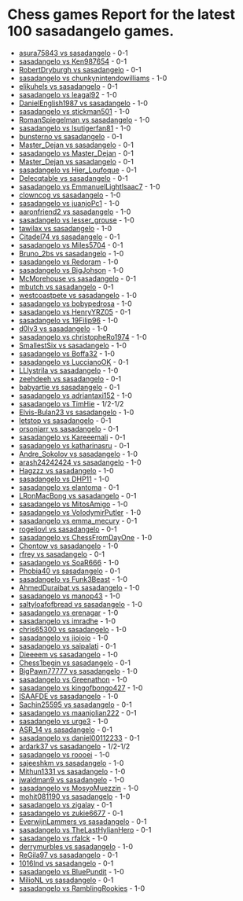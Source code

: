 # Chess games Report for the latest 100 sasadangelo games.

* [asura75843 vs sasadangelo](https://www.chess.com/game/daily/650702155) - 0-1
* [sasadangelo vs Ken987654](https://www.chess.com/game/live/108074960143) - 0-1
* [RobertDryburgh vs sasadangelo](https://www.chess.com/game/live/108073771767) - 0-1
* [sasadangelo vs chunkynintendowilliams](https://www.chess.com/game/live/108073193199) - 1-0
* [elikuhels vs sasadangelo](https://www.chess.com/game/live/108072087279) - 0-1
* [sasadangelo vs leagal92](https://www.chess.com/game/live/108066145403) - 1-0
* [DanielEnglish1987 vs sasadangelo](https://www.chess.com/game/live/108065497157) - 1-0
* [sasadangelo vs stickman501](https://www.chess.com/game/live/108064784979) - 1-0
* [RomanSpiegelman vs sasadangelo](https://www.chess.com/game/live/107962310105) - 1-0
* [sasadangelo vs lsutigerfan81](https://www.chess.com/game/live/107962234283) - 1-0
* [bunsterno vs sasadangelo](https://www.chess.com/game/live/107961594591) - 0-1
* [Master_Dejan vs sasadangelo](https://www.chess.com/game/live/107960466403) - 0-1
* [sasadangelo vs Master_Dejan](https://www.chess.com/game/live/107960405433) - 0-1
* [Master_Dejan vs sasadangelo](https://www.chess.com/game/live/107959832697) - 0-1
* [sasadangelo vs Hier_Loufoque](https://www.chess.com/game/live/107959300485) - 0-1
* [Delecqtable vs sasadangelo](https://www.chess.com/game/live/107893348261) - 0-1
* [sasadangelo vs EmmanuelLightIsaac7](https://www.chess.com/game/live/107892723751) - 1-0
* [clowncog vs sasadangelo](https://www.chess.com/game/live/107892614689) - 1-0
* [sasadangelo vs juanjoPc1](https://www.chess.com/game/live/107891968311) - 1-0
* [aaronfriend2 vs sasadangelo](https://www.chess.com/game/live/107852393007) - 1-0
* [sasadangelo vs lesser_grouse](https://www.chess.com/game/live/107851273977) - 1-0
* [tawilax vs sasadangelo](https://www.chess.com/game/live/107851186323) - 1-0
* [Citadel74 vs sasadangelo](https://www.chess.com/game/live/107850645577) - 0-1
* [sasadangelo vs Miles5704](https://www.chess.com/game/live/107850619723) - 0-1
* [Bruno_2bs vs sasadangelo](https://www.chess.com/game/live/107807040733) - 1-0
* [sasadangelo vs Redoram](https://www.chess.com/game/live/107806432739) - 1-0
* [sasadangelo vs BigJohson](https://www.chess.com/game/live/107545986027) - 1-0
* [McMorehouse vs sasadangelo](https://www.chess.com/game/live/107545460587) - 0-1
* [mbutch vs sasadangelo](https://www.chess.com/game/live/107544843773) - 0-1
* [westcoastpete vs sasadangelo](https://www.chess.com/game/live/107456562295) - 1-0
* [sasadangelo vs bobypedrosa](https://www.chess.com/game/live/107455982623) - 1-0
* [sasadangelo vs HenryYRZ05](https://www.chess.com/game/live/107454773409) - 0-1
* [sasadangelo vs 19Filip96](https://www.chess.com/game/live/107454112161) - 1-0
* [d0lv3 vs sasadangelo](https://www.chess.com/game/live/107453575025) - 1-0
* [sasadangelo vs christopheRo1974](https://www.chess.com/game/live/107362469551) - 1-0
* [SmallestSix vs sasadangelo](https://www.chess.com/game/live/107345598381) - 1-0
* [sasadangelo vs Boffa32](https://www.chess.com/game/live/107344991527) - 1-0
* [sasadangelo vs LuccianoOK](https://www.chess.com/game/live/107344911643) - 0-1
* [LLlystrila vs sasadangelo](https://www.chess.com/game/live/107344394461) - 1-0
* [zeehdeeh vs sasadangelo](https://www.chess.com/game/live/107344331355) - 0-1
* [babyartie vs sasadangelo](https://www.chess.com/game/live/107343175095) - 0-1
* [sasadangelo vs adriantaxi152](https://www.chess.com/game/live/107343122637) - 1-0
* [sasadangelo vs TimHie](https://www.chess.com/game/live/107342039191) - 1/2-1/2
* [Elvis-Bulan23 vs sasadangelo](https://www.chess.com/game/live/107057666908) - 1-0
* [letstop vs sasadangelo](https://www.chess.com/game/live/107057633800) - 0-1
* [orsonjarr vs sasadangelo](https://www.chess.com/game/live/107057613792) - 0-1
* [sasadangelo vs Kareeemali](https://www.chess.com/game/live/107057591176) - 0-1
* [sasadangelo vs katharinasru](https://www.chess.com/game/live/107053742668) - 0-1
* [Andre_Sokolov vs sasadangelo](https://www.chess.com/game/live/107053720600) - 1-0
* [arash24242424 vs sasadangelo](https://www.chess.com/game/live/107053674446) - 1-0
* [Hagzzz vs sasadangelo](https://www.chess.com/game/live/107289605709) - 1-0
* [sasadangelo vs DHP11](https://www.chess.com/game/live/107289170621) - 1-0
* [sasadangelo vs elantoma](https://www.chess.com/game/live/107289100535) - 0-1
* [LRonMacBong vs sasadangelo](https://www.chess.com/game/live/107286641809) - 0-1
* [sasadangelo vs MitosAmigo](https://www.chess.com/game/live/107285550765) - 1-0
* [sasadangelo vs VolodymirPutler](https://www.chess.com/game/live/107285508391) - 1-0
* [sasadangelo vs emma_mecury](https://www.chess.com/game/live/107284915191) - 0-1
* [rogeliovl vs sasadangelo](https://www.chess.com/game/live/107283729139) - 0-1
* [sasadangelo vs ChessFromDayOne](https://www.chess.com/game/live/107216420659) - 1-0
* [Chontow vs sasadangelo](https://www.chess.com/game/live/107215813625) - 1-0
* [rfrey vs sasadangelo](https://www.chess.com/game/live/107215245039) - 0-1
* [sasadangelo vs SoaR666](https://www.chess.com/game/live/107214601661) - 1-0
* [Phobia40 vs sasadangelo](https://www.chess.com/game/live/107213466773) - 0-1
* [sasadangelo vs Funk3Beast](https://www.chess.com/game/live/107212946913) - 1-0
* [AhmedDuraibat vs sasadangelo](https://www.chess.com/game/live/107112665299) - 1-0
* [sasadangelo vs manop43](https://www.chess.com/game/live/107112112195) - 1-0
* [saltyloafofbread vs sasadangelo](https://www.chess.com/game/live/106864189181) - 1-0
* [sasadangelo vs erenagar](https://www.chess.com/game/live/106863127265) - 1-0
* [sasadangelo vs imradhe](https://www.chess.com/game/live/106863075149) - 1-0
* [chris65300 vs sasadangelo](https://www.chess.com/game/live/105015949000) - 1-0
* [sasadangelo vs jioioio](https://www.chess.com/game/live/105015916658) - 1-0
* [sasadangelo vs saipalati](https://www.chess.com/game/live/105015876964) - 0-1
* [Dieeeem vs sasadangelo](https://www.chess.com/game/live/105012326388) - 1-0
* [Chess1begin vs sasadangelo](https://www.chess.com/game/live/106759263171) - 0-1
* [BigPawn77777 vs sasadangelo](https://www.chess.com/game/live/106758714193) - 1-0
* [sasadangelo vs Greenathon](https://www.chess.com/game/live/106757995195) - 1-0
* [sasadangelo vs kingofbongo427](https://www.chess.com/game/live/106757392243) - 1-0
* [ISAAFDE vs sasadangelo](https://www.chess.com/game/live/105005863900) - 1-0
* [Sachin25595 vs sasadangelo](https://www.chess.com/game/live/105005860990) - 0-1
* [sasadangelo vs maanjolian222](https://www.chess.com/game/live/105005826070) - 0-1
* [sasadangelo vs urge3](https://www.chess.com/game/live/105005784456) - 1-0
* [ASR_14 vs sasadangelo](https://www.chess.com/game/live/105005770376) - 0-1
* [sasadangelo vs daniel00112233](https://www.chess.com/game/live/105005727228) - 0-1
* [ardark37 vs sasadangelo](https://www.chess.com/game/live/105005697048) - 1/2-1/2
* [sasadangelo vs roooei](https://www.chess.com/game/live/105005675882) - 1-0
* [sajeeshkm vs sasadangelo](https://www.chess.com/game/live/105004467430) - 1-0
* [Mithun1331 vs sasadangelo](https://www.chess.com/game/live/106595896857) - 1-0
* [jwaldman9 vs sasadangelo](https://www.chess.com/game/live/106595829903) - 1-0
* [sasadangelo vs MosyoMuezzin](https://www.chess.com/game/live/106595796731) - 1-0
* [mohit081190 vs sasadangelo](https://www.chess.com/game/live/106594722435) - 1-0
* [sasadangelo vs zigalay](https://www.chess.com/game/live/106593972491) - 0-1
* [sasadangelo vs zukie6677](https://www.chess.com/game/live/106510590237) - 0-1
* [EverwijnLammers vs sasadangelo](https://www.chess.com/game/live/106510141945) - 0-1
* [sasadangelo vs TheLastHylianHero](https://www.chess.com/game/live/106508967485) - 0-1
* [sasadangelo vs rfalck](https://www.chess.com/game/live/106508301047) - 1-0
* [derrymurbles vs sasadangelo](https://www.chess.com/game/live/106432149637) - 1-0
* [ReGila97 vs sasadangelo](https://www.chess.com/game/live/106432055955) - 0-1
* [1016Ind vs sasadangelo](https://www.chess.com/game/live/106431516809) - 0-1
* [sasadangelo vs BluePundit](https://www.chess.com/game/live/106430879701) - 1-0
* [MilioNL vs sasadangelo](https://www.chess.com/game/live/106430293089) - 0-1
* [sasadangelo vs RamblingRookies](https://www.chess.com/game/live/106420703123) - 1-0
